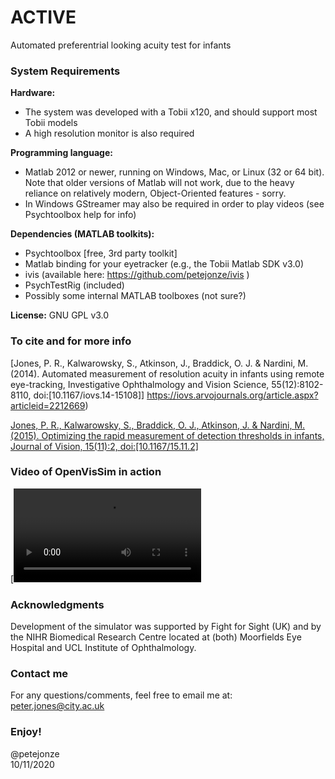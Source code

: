 # ACTIVE
Automated preferentrial looking acuity test for infants

### System Requirements
**Hardware:**
- The system was developed with a Tobii x120, and should support most Tobii models
- A high resolution monitor is also required

**Programming language:**
- Matlab 2012 or newer, running on Windows, Mac, or Linux (32 or 64 bit). Note that older versions of Matlab will not work, due to the heavy reliance on relatively modern, Object-Oriented features - sorry.
- In Windows GStreamer may also be required in order to play videos (see Psychtoolbox help for info)

**Dependencies (MATLAB toolkits):**
- Psychtoolbox [free, 3rd party toolkit]
- Matlab binding for your eyetracker (e.g., the Tobii Matlab SDK v3.0)
- ivis (available here: https://github.com/petejonze/ivis )
- PsychTestRig (included)
- Possibly some internal MATLAB toolboxes (not sure?)

**License:**
GNU GPL v3.0

### To cite and for more info
[Jones, P. R., Kalwarowsky, S., Atkinson, J., Braddick, O. J. & Nardini, M. (2014). Automated measurement of resolution acuity in infants using remote eye-tracking, Investigative Ophthalmology and Vision Science, 55(12):8102-8110, doi:[10.1167/iovs.14-15108]] https://iovs.arvojournals.org/article.aspx?articleid=2212669)

[Jones, P. R., Kalwarowsky, S., Braddick, O. J., Atkinson, J. & Nardini, M. (2015). Optimizing the rapid measurement of detection thresholds in infants, Journal of Vision, 15(11):2, doi:[10.1167/15.11.2]](https://jov.arvojournals.org/article.aspx?articleid=2423009)


### Video of OpenVisSim in action
[![ACTIVE in action](hhttps://www.dropbox.com/s/3gtd35s93s5xraj/screencapture_acuity.wmv?dl=0 "ACTIVE in action")

### Acknowledgments
Development of the simulator was supported by Fight for Sight (UK) and by the NIHR Biomedical Research Centre located at (both) Moorfields Eye Hospital and UCL Institute of Ophthalmology.

### Contact me
For any questions/comments, feel free to email me at: peter.jones@city.ac.uk

### Enjoy!
@petejonze  
10/11/2020
